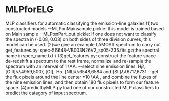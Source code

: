 # MLPforELG
MLP classifiers for automatic classifying the emission-line galaxies
(1)two constructed models
--MLPonMainsample.pickle: this model is trained based on Main sample
--MLPonPart_out.pickle: If one does not want to classify the spectra in (-0.08, 0.08) on both sides of three division curves, this model can be used.
(2)we give an example LAMOST spectrum to carry out get_features.py: spec-56648-VB003N26V2_sp05-235.fits.gz(the spectral name in spec_name.txt )
(3)get_features.py: construct the feature space 
--de-redshift a spectrum to the rest frame, normalize and re-sample the spectrum with an interval of 1 \AA.
--select nine emission lines: H$\beta$, [OIII]$\lambda$$\lambda$4959,5007, [OI], H$\alpha$, [NII]$\lambda$$\lambda$6548,6584 and [SII]$\lambda$$\lambda$6717,6731
--get the flux pixels around the line center $\pm$10 \AA , and combine the fluxes of the nine emission lines, and then obtain 180 flux pixels to form our feature space.
(4)predictbyMLP.py
load one of our constructed MLP classifiers to predict the catagory of input spectrum.
